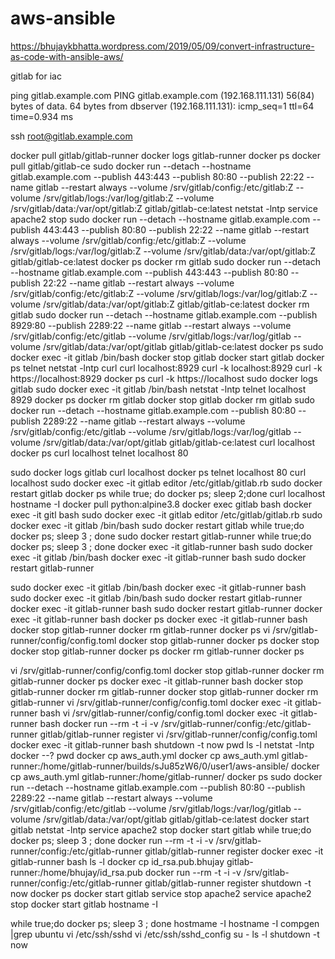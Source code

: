 # aws-ansible
https://bhujaykbhatta.wordpress.com/2019/05/09/convert-infrastructure-as-code-with-ansible-aws/


gitlab for iac

ping gitlab.example.com
PING gitlab.example.com (192.168.111.131) 56(84) bytes of data.
64 bytes from dbserver (192.168.111.131): icmp_seq=1 ttl=64 time=0.934 ms


 ssh root@gitlab.example.com


docker pull gitlab/gitlab-runner
docker logs gitlab-runner
docker ps
docker pull gitlab/gitlab-ce
sudo docker run --detach   --hostname gitlab.example.com   --publish 443:443 --publish 80:80 --publish 22:22   --name gitlab   --restart always   --volume /srv/gitlab/config:/etc/gitlab:Z   --volume /srv/gitlab/logs:/var/log/gitlab:Z   --volume /srv/gitlab/data:/var/opt/gitlab:Z   gitlab/gitlab-ce:latest
netstat -lntp
service apache2 stop
sudo docker run --detach   --hostname gitlab.example.com   --publish 443:443 --publish 80:80 --publish 22:22   --name gitlab   --restart always   --volume /srv/gitlab/config:/etc/gitlab:Z   --volume /srv/gitlab/logs:/var/log/gitlab:Z   --volume /srv/gitlab/data:/var/opt/gitlab:Z   gitlab/gitlab-ce:latest
docker ps
docker rm gitlab
sudo docker run --detach   --hostname gitlab.example.com   --publish 443:443 --publish 80:80 --publish 22:22   --name gitlab   --restart always   --volume /srv/gitlab/config:/etc/gitlab:Z   --volume /srv/gitlab/logs:/var/log/gitlab:Z   --volume /srv/gitlab/data:/var/opt/gitlab:Z   gitlab/gitlab-ce:latest
docker rm gitlab
sudo docker run --detach   --hostname gitlab.example.com   --publish 8929:80 --publish 2289:22   --name gitlab   --restart always   --volume /srv/gitlab/config:/etc/gitlab   --volume /srv/gitlab/logs:/var/log/gitlab   --volume /srv/gitlab/data:/var/opt/gitlab   gitlab/gitlab-ce:latest
docker ps
sudo docker exec -it gitlab /bin/bash
docker stop gitlab
docker start gitlab
docker ps
telnet
netstat -lntp
curl
curl localhost:8929
curl -k localhost:8929
curl -k https://localhost:8929
docker ps
curl -k https://localhost
sudo docker logs gitlab
sudo docker exec -it gitlab /bin/bash
netstat -lntp
telnet localhost 8929
docker ps
docker rm gitlab
docker stop gitlab
docker rm gitlab
sudo docker run --detach   --hostname gitlab.example.com   --publish 80:80 --publish 2289:22   --name gitlab   --restart always   --volume /srv/gitlab/config:/etc/gitlab   --volume /srv/gitlab/logs:/var/log/gitlab   --volume /srv/gitlab/data:/var/opt/gitlab   gitlab/gitlab-ce:latest
curl localhost
docker ps
curl localhost
telnet localhost 80

sudo docker logs gitlab
curl localhost
docker ps
telnet localhost 80
curl localhost
sudo docker exec -it gitlab editor /etc/gitlab/gitlab.rb
sudo docker restart gitlab
docker ps
while true; do docker ps; sleep 2;done
curl localhost
hostname -I
docker pull python:alpine3.8
docker exec gitlab bash
docker exec -it gitl bash
sudo docker exec -it gitlab editor /etc/gitlab/gitlab.rb
sudo docker exec -it gitlab /bin/bash
sudo docker restart gitlab
while true;do docker ps; sleep 3 ; done
sudo docker restart gitlab-runner
while true;do docker ps; sleep 3 ; done
docker exec -it gitlab-runner bash
sudo docker exec -it gitlab /bin/bash
docker exec -it gitlab-runner bash
sudo docker restart gitlab-runner

sudo docker exec -it gitlab /bin/bash
docker exec -it gitlab-runner bash
sudo docker exec -it gitlab /bin/bash
sudo docker restart gitlab-runner
docker exec -it gitlab-runner bash
sudo docker restart gitlab-runner
docker exec -it gitlab-runner bash
docker ps
docker exec -it gitlab-runner bash
docker stop gitlab-runner
docker rm gitlab-runner
docker ps
vi   /srv/gitlab-runner/config/config.toml
docker stop gitlab-runner
docker ps
docker stop
docker stop gitlab-runner
docker ps
docker rm gitlab-runner
docker ps

vi   /srv/gitlab-runner/config/config.toml
docker stop gitlab-runner
docker rm gitlab-runner
docker ps
docker exec -it gitlab-runner bash
docker stop gitlab-runner
docker rm gitlab-runner
docker stop gitlab-runner
docker rm gitlab-runner
vi   /srv/gitlab-runner/config/config.toml
docker exec -it gitlab-runner bash
vi   /srv/gitlab-runner/config/config.toml
docker exec -it gitlab-runner bash
docker run --rm -t -i -v /srv/gitlab-runner/config:/etc/gitlab-runner gitlab/gitlab-runner register
vi   /srv/gitlab-runner/config/config.toml
docker exec -it gitlab-runner bash
shutdown -t now
pwd
ls -l
netstat -lntp
docker --?
pwd
docker cp aws_auth.yml
docker cp aws_auth.yml gitlab-runner:/home/gitlab-runner/builds/sJu85zW6/0/user1/aws-ansible/
docker cp aws_auth.yml gitlab-runner:/home/gitlab-runner/
docker ps
sudo docker run --detach   --hostname gitlab.example.com   --publish 80:80 --publish 2289:22   --name gitlab   --restart always   --volume /srv/gitlab/config:/etc/gitlab   --volume /srv/gitlab/logs:/var/log/gitlab   --volume /srv/gitlab/data:/var/opt/gitlab   gitlab/gitlab-ce:latest
docker start gitlab
netstat -lntp
service apache2 stop
docker start gitlab
while true;do docker ps; sleep 3 ; done
docker run --rm -t -i -v /srv/gitlab-runner/config:/etc/gitlab-runner gitlab/gitlab-runner register
docker exec -it gitlab-runner bash
ls -l
docker cp id_rsa.pub.bhujay gitlab-runner:/home/bhujay/id_rsa.pub
docker run --rm -t -i -v /srv/gitlab-runner/config:/etc/gitlab-runner gitlab/gitlab-runner register
shutdown -t now
docker ps
docker start gitlab
service stop apache2
service apache2 stop
docker start gitlab
hostname -I


while true;do docker ps; sleep 3 ; done
hostmame -I
hostname -I
compgen |grep ubuntu
vi /etc/ssh/sshd
vi /etc/ssh/sshd_config
su -
ls -l
shutdown -t now



 
